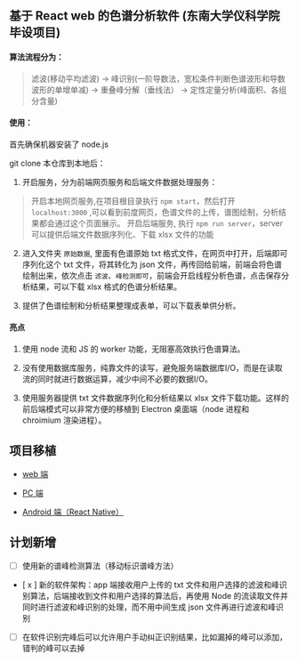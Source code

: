 ## 基于 React web 的色谱分析软件 (东南大学仪科学院毕设项目)
#### 算法流程分为：
>滤波(移动平均滤波) 
>-> 
>峰识别(一阶导数法，宽松条件判断色谱波形和导数波形的单增单减) 
>-> 
>重叠峰分解（垂线法）
>->
>定性定量分析(峰面积、各组分含量)

#### 使用：

首先确保机器安装了 node.js

git clone 本仓库到本地后：

1. 开启服务，分为前端网页服务和后端文件数据处理服务：
>开启本地网页服务,在项目根目录执行 `npm start`，然后打开 `localhost:3000` ,可以看到前度网页，色谱文件的上传，谱图绘制，分析结果都会通过这个页面展示。
>开启后端服务, 执行 `npm run server`，server 可以提供后端文件数据序列化、下载 xlsx 文件的功能

2. 进入文件夹 `原始数据`, 里面有色谱原始 txt 格式文件，在网页中打开，后端即可序列化这个 txt 文件，将其转化为 json 文件，再传回给前端，前端会将色谱绘制出来，依次点击 `滤波`、`峰检测即可`，前端会开启线程分析色谱，点击保存分析结果，可以下载 xlsx 格式的色谱分析结果。

3. 提供了色谱绘制和分析结果整理成表单，可以下载表单供分析。

#### 亮点

1. 使用 node 流和 JS 的 worker 功能，无阻塞高效执行色谱算法。

2. 没有使用数据库服务，纯靠文件的读写，避免服务端数据库I/O，而是在读取流的同时就进行数据运算，减少中间不必要的数据I/O。

3. 使用服务器提供 txt 文件数据序列化和分析结果以 xlsx 文件下载功能。这样的前后端模式可以非常方便的移植到 Electron 桌面端（node 进程和 chroimium 渲染进程）。

## 项目移植

- [web 端](https://github.com/qumuchegi/web-chromatography-analysis)

- [PC 端]()

- [Android 端（React Native）]()

## 计划新增

- [ ] 使用新的谱峰检测算法（移动标识谱峰方法）
- [ x ] 新的软件架构：app 端接收用户上传的 txt 文件和用户选择的滤波和峰识别算法，后端接收到文件和用户选择的算法后，再使用 Node 的流读取文件并同时进行滤波和峰识别的处理，而不用中间生成 json 文件再进行滤波和峰识别
- [ ] 在软件识别完峰后可以允许用户手动纠正识别结果，比如漏掉的峰可以添加，错判的峰可以去掉